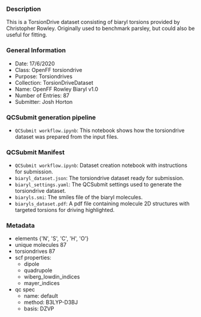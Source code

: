 ### Description

This is a TorsionDrive dataset consisting of biaryl torsions provided by Christopher Rowley. Originally used to benchmark parsley, but could also be useful for fitting. 

### General Information
 - Date: 17/6/2020
 - Class: OpenFF torsiondrive 
 - Purpose: Torsiondrives 
 - Collection: TorsionDriveDataset
 - Name: OpenFF Rowley Biaryl v1.0
 - Number of Entries: 87
 - Submitter: Josh Horton
 
 ### QCSubmit generation pipeline
 - `QCSubmit workflow.ipynb`: This notebook shows how the torsiondrive dataset was prepared from the input files. 
 
 ### QCSubmit Manifest
- `QCSubmit workflow.ipynb`: Dataset creation notebook with instructions for submission.
- `biaryl_dataset.json`: The torsiondrive dataset ready for submission.
- `biaryl_settings.yaml`: The QCSubmit settings used to generate the torsiondrive dataset.
- `biaryls.smi`: The smiles file of the biaryl molecules.
- `biaryls_dataset.pdf`: A pdf file containing molecule 2D structures with targeted torsions for driving highlighted.
 
 ### Metadata
- elements {'N', 'S', 'C', 'H', 'O'}
- unique molecules 87
- torsiondrives 87
- scf properties:
    - dipole
    - quadrupole
    - wiberg_lowdin_indices
    - mayer_indices
- qc spec
    - name: default
    - method: B3LYP-D3BJ
    - basis: DZVP
    

 